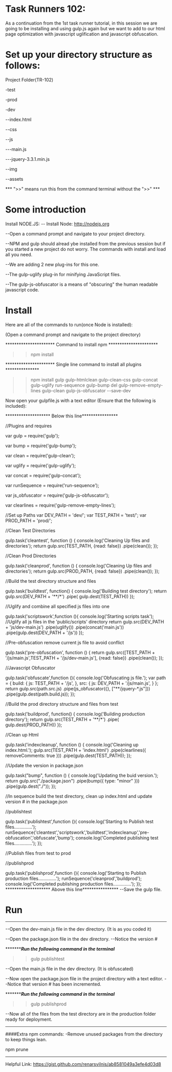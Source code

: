# Task Runners 102:

As a continuation from the 1st task runner tutorial, in this session we are going to be installing and using gulp.js again but we want to add to our html page optimization with javascript uglification and javascript obfuscation.

# Set up your directory structure as follows:
Project Folder(TR-102)

-test

-prod

-dev

--index.html

--css

--js

---main.js

---jquery-3.3.1.min.js

--img

--assets

*** ">>" means run this from the command terminal without the ">>" ***

# Some introduction
Install NODE.JS:
-- Install Node:
http://nodejs.org

--Open a command prompt and navigate to your project directory.

--NPM and gulp should alread ybe installed from the previous session but if you started a new project do not worry. The commands with install and load all you need.

--We are adding 2 new plug-ins for this one.

--The gulp-uglify plug-in for minifying JavaScript files.

--The gulp-js-obfuscator is a means of "obscuring" the human readable javascript code.

# Install
Here are all of the commands to run(once Node is installed):

(Open a command prompt and navigate to the project directory)

********************** Command to install npm **********************
>>npm install

********************** Single line command to install all plugins ***************
>>npm install gulp gulp-htmlclean gulp-clean-css gulp-concat gulp-uglify run-sequence gulp-bump del gulp-remove-empty-lines gulp-clean gulp-js-obfuscator --save-dev

Now open your gulpfile.js with a text editor (Ensure that the following is included):

******************** Below this line****************

//Plugins and requires

var gulp = require('gulp');

var bump = require('gulp-bump');

var clean = require('gulp-clean');

var uglify = require('gulp-uglify');

var concat = require('gulp-concat');

var runSequence = require('run-sequence');

var js_obfuscator = require('gulp-js-obfuscator');

var clearlines = require('gulp-remove-empty-lines');

//Set up Paths
var DEV_PATH = 'dev/';
var TEST_PATH = 'test/';
var PROD_PATH = 'prod/';


//Clean Test Directories

gulp.task('cleantest', function () {
  console.log('Cleaning Up files and directories');
    return gulp.src(TEST_PATH, {read: false})
        .pipe(clean());
});

//Clean Prod Directories

gulp.task('cleanprod', function () {
  console.log('Cleaning Up files and directories');
    return gulp.src(PROD_PATH, {read: false})
        .pipe(clean());
});

//Build the test directory structure and files

gulp.task('buildtest', function() {
  console.log('Building test directory');
  return gulp.src(DEV_PATH + '**/*')
    .pipe( gulp.dest(TEST_PATH))
});

//Uglify and combine all specified js files into one

gulp.task('scriptswork',function (){
  console.log('Starting scripts task');
  //Uglify all js files in the 'public/scripts' directory
   return gulp.src(DEV_PATH + 'js/dev-main.js')
         .pipe(uglify())
         .pipe(concat('main.js'))
         .pipe(gulp.dest(DEV_PATH + '/js'))
});


//Pre-obfuscation remove current js file to avoid conflict

gulp.task('pre-obfuscation', function () {
    return gulp.src([TEST_PATH + '/js/main.js',TEST_PATH + '/js/dev-main.js'], {read: false})
        .pipe(clean());
});

//Javascript Obfuscator

gulp.task('obfuscate',function (){
  console.log('Obfuscating js file.');
  var path = {
    build: {
      js: TEST_PATH + '/js',
    },
    src: {
      js: DEV_PATH + '/js/main.js',
    }
};
  return gulp.src(path.src.js)
      .pipe(js_obfuscator({}, ["**/jquery-*.js"]))
      .pipe(gulp.dest(path.build.js));
});


//Build the prod directory structure and files from test

gulp.task('buildprod', function() {
  console.log('Building production directory');
  return gulp.src(TEST_PATH + '**/*')
    .pipe( gulp.dest(PROD_PATH))
});

//Clean up Html

gulp.task('indexcleanup', function () {
  console.log('Cleaning up index.html.');
  gulp.src(TEST_PATH + 'index.html')
  .pipe(clearlines({
    removeComments: true
  }))
  .pipe(gulp.dest(TEST_PATH));
});


//Update the version in package.json

gulp.task("bump", function () {
  console.log('Updating the buid version.');
    return gulp.src("./package.json")
        .pipe(bump({ type: "minor" }))
        .pipe(gulp.dest("./"));
});

//In sequence build the test directory, clean up index.html and update version # in the package.json

//publishtest

gulp.task('publishtest',function (){
console.log('Starting to Publish test files..............');
runSequence('cleantest','scriptswork','buildtest','indexcleanup','pre-obfuscation','obfuscate','bump');
console.log('Completed publishing test files..............');
});

//Publish files from test to prod

//publishprod

gulp.task('publishprod',function (){
console.log('Starting to Publish production files..............');
runSequence('cleanprod','buildprod');
console.log('Completed publishing production files..............');
});
******************** Above this line****************
--Save the gulp file.

# Run
************************************************

--Open the dev-main.js file in the dev directory. (It is as you coded it)

--Open the package.json file in the dev directory.
--Notice the version #


**********************Run the following command in the terminal***************
>>gulp publishtest


--Open the main.js file in the dev directory. (It is obfuscated)

--Now open the package.json file in the project directory with a text editor.
--Notice that version # has been incremented.

**********************Run the following command in the terminal***************
>>gulp publishprod

--Now all of the files from the test directory are in the production folder ready for deployment.

************************************************
####Extra npm commands:
-Remove unused packages from the directory to keep things lean.

npm prune


************************************************
Helpful Link:
https://gist.github.com/renarsvilnis/ab8581049a3efe4d03d8
